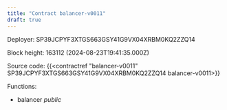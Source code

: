 ```yaml
---
title: "Contract balancer-v0011"
draft: true
---
```

Deployer: SP39JCPYF3XTGS663GSY41G9VX04XRBM0KQ2ZZQ14


 



Block height: 163112 (2024-08-23T19:41:35.000Z)

Source code: {{<contractref "balancer-v0011" SP39JCPYF3XTGS663GSY41G9VX04XRBM0KQ2ZZQ14 balancer-v0011>}}

Functions:

* balancer _public_
